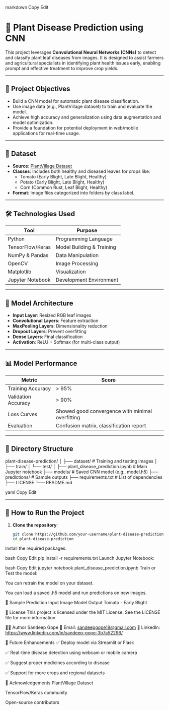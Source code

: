 markdown
Copy
Edit
# 🌿 Plant Disease Prediction using CNN

This project leverages **Convolutional Neural Networks (CNNs)** to detect and classify plant leaf diseases from images. It is designed to assist farmers and agricultural specialists in identifying plant health issues early, enabling prompt and effective treatment to improve crop yields.

---

## 🧠 Project Objectives

- Build a CNN model for automatic plant disease classification.
- Use image data (e.g., PlantVillage dataset) to train and evaluate the model.
- Achieve high accuracy and generalization using data augmentation and model optimization.
- Provide a foundation for potential deployment in web/mobile applications for real-time usage.

---

## 📂 Dataset

- **Source**: [PlantVillage Dataset](https://www.kaggle.com/datasets/emmarex/plantdisease)
- **Classes**: Includes both healthy and diseased leaves for crops like:
  - Tomato (Early Blight, Late Blight, Healthy)
  - Potato (Early Blight, Late Blight, Healthy)
  - Corn (Common Rust, Leaf Blight, Healthy)
- **Format**: Image files categorized into folders by class label.

---

## 🛠️ Technologies Used

| Tool           | Purpose                        |
|----------------|--------------------------------|
| Python         | Programming Language           |
| TensorFlow/Keras | Model Building & Training    |
| NumPy & Pandas | Data Manipulation              |
| OpenCV         | Image Processing               |
| Matplotlib     | Visualization                  |
| Jupyter Notebook | Development Environment      |

---

## 📐 Model Architecture

- **Input Layer**: Resized RGB leaf images
- **Convolutional Layers**: Feature extraction
- **MaxPooling Layers**: Dimensionality reduction
- **Dropout Layers**: Prevent overfitting
- **Dense Layers**: Final classification
- **Activation**: ReLU + Softmax (for multi-class output)

---

## 📊 Model Performance

| Metric         | Score         |
|----------------|---------------|
| Training Accuracy | > 95%      |
| Validation Accuracy | > 90%    |
| Loss Curves    | Showed good convergence with minimal overfitting
| Evaluation     | Confusion matrix, classification report

---

## 📁 Directory Structure

plant-disease-prediction/
│
├── dataset/ # Training and testing images
│ ├── train/
│ └── test/
│
├── plant_disease_prediction.ipynb # Main Jupyter notebook
├── models/ # Saved CNN model (e.g., model.h5)
├── predictions/ # Sample outputs
├── requirements.txt # List of dependencies
├── LICENSE
└── README.md

yaml
Copy
Edit

---

## 🚀 How to Run the Project

1. **Clone the repository**:
   ```bash
   git clone https://github.com/your-username/plant-disease-prediction.git
   cd plant-disease-prediction
Install the required packages:

bash
Copy
Edit
pip install -r requirements.txt
Launch Jupyter Notebook:

bash
Copy
Edit
jupyter notebook plant_disease_prediction.ipynb
Train or Test the model:

You can retrain the model on your dataset.

You can load a saved .h5 model and run predictions on new images.

🧪 Sample Prediction
Input Image	Model Output
Tomato - Early Blight

📜 License
This project is licensed under the MIT License.
See the LICENSE file for more information.

👨‍💻 Author
Sandeep Gope
📧 Email: sandeepgope19@gmail.com
🔗 LinkedIn: https://www.linkedin.com/in/sandeep-gope-3b7a52296/

📌 Future Enhancements
✅ Deploy model via Streamlit or Flask

✅ Real-time disease detection using webcam or mobile camera

✅ Suggest proper medicines according to disease

✅ Support for more crops and regional datasets

🙏 Acknowledgements
PlantVillage Dataset

TensorFlow/Keras community

Open-source contributors

